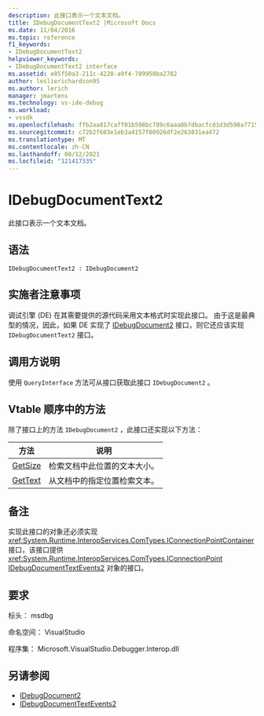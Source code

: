 ```yaml
---
description: 此接口表示一个文本文档。
title: IDebugDocumentText2 |Microsoft Docs
ms.date: 11/04/2016
ms.topic: reference
f1_keywords:
- IDebugDocumentText2
helpviewer_keywords:
- IDebugDocumentText2 interface
ms.assetid: e85f50a3-211c-4220-a9f4-789950ba2782
author: leslierichardson95
ms.author: lerich
manager: jmartens
ms.technology: vs-ide-debug
ms.workload:
- vssdk
ms.openlocfilehash: ffb2aa817caff01b598bc789c6aaa8b7dbacfcd1d3d590a7715f6be4e18d1121
ms.sourcegitcommit: c72b2f603e1eb3a4157f00926df2e263831ea472
ms.translationtype: MT
ms.contentlocale: zh-CN
ms.lasthandoff: 08/12/2021
ms.locfileid: "121417335"
---
```

# <a name="idebugdocumenttext2"></a>IDebugDocumentText2
此接口表示一个文本文档。

## <a name="syntax"></a>语法

```
IDebugDocumentText2 : IDebugDocument2
```

## <a name="notes-for-implementers"></a>实施者注意事项
 调试引擎 (DE) 在其需要提供的源代码采用文本格式时实现此接口。 由于这是最典型的情况，因此，如果 DE 实现了 [IDebugDocument2](../../../extensibility/debugger/reference/idebugdocument2.md) 接口，则它还应该实现 `IDebugDocumentText2` 接口。

## <a name="notes-for-callers"></a>调用方说明
 使用 `QueryInterface` 方法可从接口获取此接口 `IDebugDocument2` 。

## <a name="methods-in-vtable-order"></a>Vtable 顺序中的方法
 除了接口上的方法 `IDebugDocument2` ，此接口还实现以下方法：

|方法|说明|
|------------|-----------------|
|[GetSize](../../../extensibility/debugger/reference/idebugdocumenttext2-getsize.md)|检索文档中此位置的文本大小。|
|[GetText](../../../extensibility/debugger/reference/idebugdocumenttext2-gettext.md)|从文档中的指定位置检索文本。|

## <a name="remarks"></a>备注
 实现此接口的对象还必须实现 <xref:System.Runtime.InteropServices.ComTypes.IConnectionPointContainer> 接口，该接口提供 <xref:System.Runtime.InteropServices.ComTypes.IConnectionPoint> [IDebugDocumentTextEvents2](../../../extensibility/debugger/reference/idebugdocumenttextevents2.md) 对象的接口。

## <a name="requirements"></a>要求
 标头： msdbg

 命名空间： VisualStudio

 程序集： Microsoft.VisualStudio.Debugger.Interop.dll

## <a name="see-also"></a>另请参阅
- [IDebugDocument2](../../../extensibility/debugger/reference/idebugdocument2.md)
- [IDebugDocumentTextEvents2](../../../extensibility/debugger/reference/idebugdocumenttextevents2.md)
